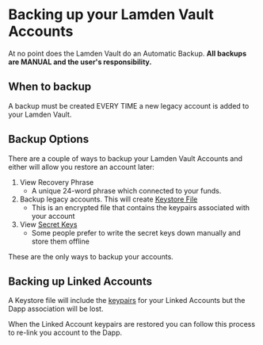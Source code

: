 
# Backing up your Lamden Vault Accounts


At no point does the Lamden Vault do an Automatic Backup. **All backups are MANUAL and the user's responsibility.**

## When to backup
A backup must be created EVERY TIME a new legacy account is added to your Lamden Vault.

## Backup Options
There are a couple of ways to backup your Lamden Vault Accounts and either will allow you restore an account later:
1. View Recovery Phrase
   - A unique 24-word phrase which connected to your funds.
2. Backup legacy accounts. This will create <u>[Keystore File](/docs/wallet/backup_keystore)</u> 
    - This is an encrypted file that contains the keypairs associated with your account
3. View <u>[Secret Keys](/docs/wallet/backup_view_keys)</u>
    - Some people prefer to write the secret keys down manually and store them offline

These are the only ways to backup your accounts.

## Backing up Linked Accounts
A Keystore file will include the <u>[keypairs](/docs/wallet/accounts_linked_overview)</u> for your Linked Accounts but the Dapp association will be lost.

When the Linked Account keypairs are restored you can follow this process to re-link you account to the Dapp.
